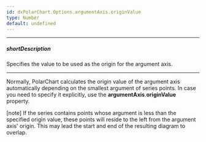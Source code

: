 ```yaml
---
id: dxPolarChart.Options.argumentAxis.originValue
type: Number
default: undefined
---
```

---
##### shortDescription
Specifies the value to be used as the origin for the argument axis.

---
Normally, PolarChart calculates the origin value of the argument axis automatically depending on the smallest argument of series points. In case you need to specify it explicitly, use the **argumentAxis**.**originValue** property.

[note] If the series contains points whose argument is less than the specified origin value, these points will reside to the left from the argument axis' origin. This may lead the start and end of the resulting diagram to overlap.